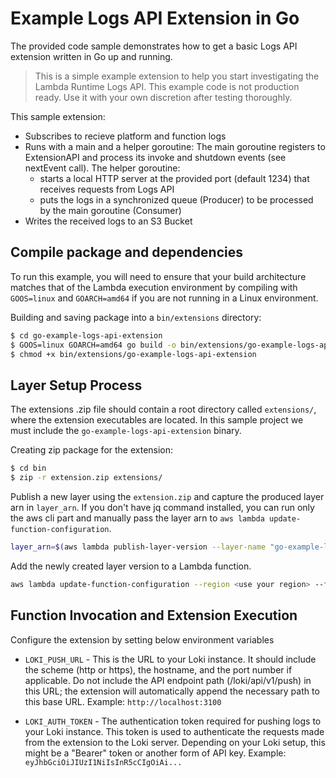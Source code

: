 # Example Logs API Extension in Go

The provided code sample demonstrates how to get a basic Logs API extension written in Go up and running.

> This is a simple example extension to help you start investigating the Lambda Runtime Logs API. This example code is not production ready. Use it with your own discretion after testing thoroughly.

This sample extension: 
* Subscribes to recieve platform and function logs
* Runs with a main and a helper goroutine: The main goroutine registers to ExtensionAPI and process its invoke and shutdown events (see nextEvent call). The helper goroutine:
    - starts a local HTTP server at the provided port (default 1234) that receives requests from Logs API
    - puts the logs in a synchronized queue (Producer) to be processed by the main goroutine (Consumer)
* Writes the received logs to an S3 Bucket

## Compile package and dependencies

To run this example, you will need to ensure that your build architecture matches that of the Lambda execution environment by compiling with `GOOS=linux` and `GOARCH=amd64` if you are not running in a Linux environment.

Building and saving package into a `bin/extensions` directory:
```bash
$ cd go-example-logs-api-extension
$ GOOS=linux GOARCH=amd64 go build -o bin/extensions/go-example-logs-api-extension main.go
$ chmod +x bin/extensions/go-example-logs-api-extension
```

## Layer Setup Process
The extensions .zip file should contain a root directory called `extensions/`, where the extension executables are located. In this sample project we must include the `go-example-logs-api-extension` binary.

Creating zip package for the extension:
```bash
$ cd bin
$ zip -r extension.zip extensions/
```

Publish a new layer using the `extension.zip` and capture the produced layer arn in `layer_arn`. If you don't have jq command installed, you can run only the aws cli part and manually pass the layer arn to `aws lambda update-function-configuration`.
```bash
layer_arn=$(aws lambda publish-layer-version --layer-name "go-example-logs-api-extension" --region "<use your region>" --zip-file  "fileb://extension.zip" | jq -r '.LayerVersionArn')
```

Add the newly created layer version to a Lambda function.
```bash
aws lambda update-function-configuration --region <use your region> --function-name <your function name> --layers $layer_arn
```

## Function Invocation and Extension Execution

Configure the extension by setting below environment variables

* `LOKI_PUSH_URL` - This is the URL to your Loki instance. It should include the scheme (http or https), the hostname, and the port number if applicable. Do not include the API endpoint path (/loki/api/v1/push) in this URL; the extension will automatically append the necessary path to this base URL.
Example: `http://localhost:3100`

* `LOKI_AUTH_TOKEN` - The authentication token required for pushing logs to your Loki instance. This token is used to authenticate the requests made from the extension to the Loki server. Depending on your Loki setup, this might be a "Bearer" token or another form of API key.
Example: `eyJhbGciOiJIUzI1NiIsInR5cCIgOiAi...`
